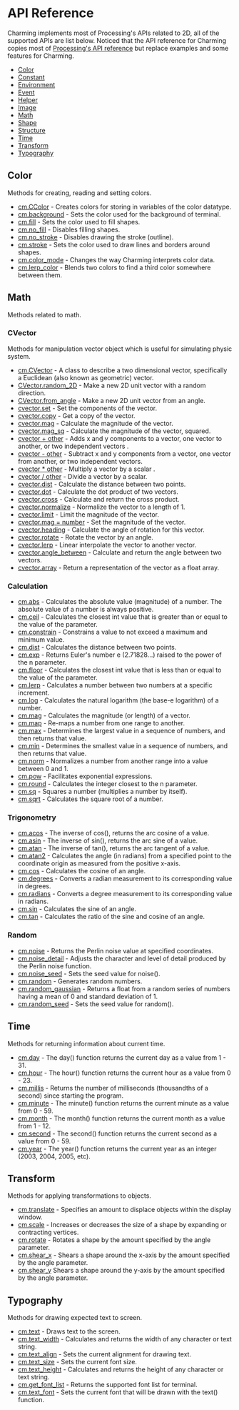 # API Reference

Charming implements most of Processing's APIs related to 2D, all of the supported APIs are list below. Noticed that the API reference for Charming copies most of [Processing's API reference](https://processing.org/reference/) but replace examples and some features for Charming.

- [Color](./color.md)
- [Constant](./constant.md)
- [Environment](./environment.md)
- [Event](./event.md)
- [Helper](./helper.md)
- [Image](./image.md)
- [Math](./math.md)
- [Shape](./shape.md)
- [Structure](./structure.md)
- [Time](./time.md)
- [Transform](./transform.md)
- [Typography](./typography.md)

## Color

Methods for creating, reading and setting colors.

- [cm.CColor](./color.md#ccolor) - Creates colors for storing in variables of the color datatype.
- [cm.background](./color.md#background) - Sets the color used for the background of terminal.
- [cm.fill](./color.md#fill) - Sets the color used to fill shapes.
- [cm.no_fill](./color.md#no_fill) - Disables filling shapes.
- [cm.no_stroke](./color.md#no_stroke) - Disables drawing the stroke (outline).
- [cm.stroke](./color.md#stroke) - Sets the color used to draw lines and borders around shapes.
- [cm.color_mode](./color.md#color_mode) - Changes the way Charming interprets color data.
- [cm.lerp_color](./color.md#lerp_color) - Blends two colors to find a third color somewhere between them.

## Math

Methods related to math.

### CVector

Methods for manipulation vector object which is useful for simulating physic system.

- [cm.CVector](./math.md#cvector) - A class to describe a two dimensional vector, specifically a Euclidean (also known as geometric) vector.
- [CVector.random_2D](./math.md#random_2D) - Make a new 2D unit vector with a random direction.
- [CVector.from_angle](./math.md#from_angle) - Make a new 2D unit vector from an angle.
- [cvector.set](./math.md#set) - Set the components of the vector.
- [cvector.copy](./math.md#copy) - Get a copy of the vector.
- [cvector.mag](./math.md#mag) - Calculate the magnitude of the vector.
- [cvector.mag_sq](./math.md#mag-sq) - Calculate the magnitude of the vector, squared.
- [cvector + other](./math.md#add) - Adds x and y components to a vector, one vector to another, or two independent vectors .
- [cvector - other](./math.md#sub) - Subtract x and y components from a vector, one vector from another, or two independent vectors.
- [cvector * other](./math.md#mult) - Multiply a vector by a scalar  .
- [cvector / other](./math.md#div) - Divide a vector by a scalar.
- [cvector.dist](./math.md#dist) - Calculate the distance between two points.
- [cvector.dot](./math.md#dot) - Calculate the dot product of two vectors.
- [cvector.cross](./math.md#cross) - Calculate and return the cross product.
- [cvector.normalize](./math.md#normalize) - Normalize the vector to a length of 1.
- [cvector.limit](./math.md#limit) - Limit the magnitude of the vector.
- [cvector.mag = number](./math.md#set_mag) - Set the magnitude of the vector.
- [cvector.heading](./math.md#heading) - Calculate the angle of rotation for this vector.
- [cvector.rotate](./math.md#rotate) - Rotate the vector by an angle.
- [cvector.lerp](./math.md#lerp) - Linear interpolate the vector to another vector.
- [cvector.angle_between](./math.md#angle-between) - Calculate and return the angle between two vectors.
- [cvector.array](./math.md#array) - Return a representation of the vector as a float array.

### Calculation

- [cm.abs](./math.md#abs) - Calculates the absolute value (magnitude) of a number. The absolute value of a number is always positive.
- [cm.ceil](./math.md#ceil) - Calculates the closest int value that is greater than or equal to the value of the parameter.
- [cm.constrain](./math.md#constrain) - Constrains a value to not exceed a maximum and minimum value.
- [cm.dist](./math.md#dist) - Calculates the distance between two points.
- [cm.exp](./math.md#exp) - Returns Euler's number e (2.71828...) raised to the power of the n parameter.
- [cm.floor](./math.md#floor) - Calculates the closest int value that is less than or equal to the value of the parameter.
- [cm.lerp](./math.md#lerp) - Calculates a number between two numbers at a specific increment.
- [cm.log](./math.md#log) - Calculates the natural logarithm (the base-e logarithm) of a number.
- [cm.mag](./math.md#mag) - Calculates the magnitude (or length) of a vector.
- [cm.map](./math.md#map) - Re-maps a number from one range to another.
- [cm.max](./math.md#max) - Determines the largest value in a sequence of numbers, and then returns that value.
- [cm.min](./math.md#min) - Determines the smallest value in a sequence of numbers, and then returns that value.
- [cm.norm](./math.md#norm) - Normalizes a number from another range into a value between 0 and 1.
- [cm.pow](./math.md#pow) - Facilitates exponential expressions.
- [cm.round](./math.md#round) - Calculates the integer closest to the n parameter.
- [cm.sq](./math.md#sq) - Squares a number (multiplies a number by itself).
- [cm.sqrt](./math.md#sqrt) - Calculates the square root of a number.

### Trigonometry

- [cm.acos](./math.md#acos) - The inverse of cos(), returns the arc cosine of a value.
- [cm.asin](./math.md#asin) - The inverse of sin(), returns the arc sine of a value.
- [cm.atan](./math.md#atan) - The inverse of tan(), returns the arc tangent of a value.
- [cm.atan2](./math.md#atan2) - Calculates the angle (in radians) from a specified point to the coordinate origin as measured from the positive x-axis.
- [cm.cos](./math.md#cos) - Calculates the cosine of an angle.
- [cm.degrees](./math.md#degrees) - Converts a radian measurement to its corresponding value in degrees.
- [cm.radians](./math.md#radians) - Converts a degree measurement to its corresponding value in radians.
- [cm.sin](./math.md#sin) - Calculates the sine of an angle.
- [cm.tan](./math.md#tan) - Calculates the ratio of the sine and cosine of an angle.

### Random

- [cm.noise](./math.md#noise) - Returns the Perlin noise value at specified coordinates.
- [cm.noise_detail](./math.md#noise-detail) - Adjusts the character and level of detail produced by the Perlin noise function.
- [cm.noise_seed](./math.md#noise-seed) - Sets the seed value for noise().
- [cm.random](./math.md#random) - Generates random numbers.
- [cm.random_gaussian](./math.md#random-gaussian) - Returns a float from a random series of numbers having a mean of 0 and standard deviation of 1.
- [cm.random_seed](./math.md#random-seed) - Sets the seed value for random().

## Time

Methods for returning information about current time.

- [cm.day](./time.md#day) - The day() function returns the current day as a value from 1 - 31.
- [cm.hour](./time.md#hour) - The hour() function returns the current hour as a value from 0 - 23.
- [cm.millis](./time.md#millis) - Returns the number of milliseconds (thousandths of a second) since starting the program.
- [cm.minute](./time.md#minute) - The minute() function returns the current minute as a value from 0 - 59.
- [cm.month](./time.md#month) - The month() function returns the current month as a value from 1 - 12.
- [cm.second](./time.md#second) - The second() function returns the current second as a value from 0 - 59.
- [cm.year](./time.md#year) - The year() function returns the current year as an integer (2003, 2004, 2005, etc).

## Transform

Methods for applying transformations to objects.

- [cm.translate](./transform.md#translate) - Specifies an amount to displace objects within the display window.
- [cm.scale](./transform.md#scale) - Increases or decreases the size of a shape by expanding or contracting vertices.
- [cm.rotate](./transform.md#rotate) - Rotates a shape by the amount specified by the angle parameter.
- [cm.shear_x](./transform.md#shear_x) - Shears a shape around the x-axis by the amount specified by the angle parameter.
- [cm.shear_y](./transform.md#shear_y) Shears a shape around the y-axis by the amount specified by the angle parameter.

## Typography

Methods for drawing expected text to screen.

- [cm.text](./typography.md#text) - Draws text to the screen.
- [cm.text_width](./typography.md#text_width) - Calculates and returns the width of any character or text string.
- [cm.text_align](./typography.md#text_align) - Sets the current alignment for drawing text.
- [cm.text_size](./typography.md#text_size) - Sets the current font size.
- [cm.text_height](./typography.md#text_height) - Calculates and returns the height of any character or text string.
- [cm.get_font_list](./typography.md#get_font_list) - Returns the supported font list for terminal.
- [cm.text_font](./typography.md#text_font) - Sets the current font that will be drawn with the text() function.
